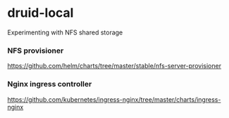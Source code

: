 # druid-local 
Experimenting with NFS shared storage

### NFS provisioner
https://github.com/helm/charts/tree/master/stable/nfs-server-provisioner

### Nginx ingress controller 
https://github.com/kubernetes/ingress-nginx/tree/master/charts/ingress-nginx
